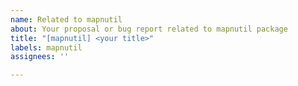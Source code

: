 ```yaml
---
name: Related to mapnutil
about: Your proposal or bug report related to mapnutil package
title: "[mapnutil] <your title>"
labels: mapnutil
assignees: ''

---
```



